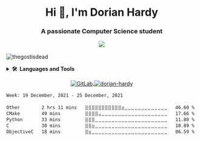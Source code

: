 <h1 align="center">Hi 👋, I'm Dorian Hardy</h1>
<h3 align="center">A passionate Computer Science student</h3>     
<p align="center">
<img src="https://i.imgur.com/QopQQ3C.gif"/>
</p>

<p align="left"> <img src="https://komarev.com/ghpvc/?username=thegostisdead" alt="thegostisdead" /> </p>
  

<details>
  <summary><b>🛠️&nbsp;&nbsp;Languages&nbsp;and&nbsp;Tools</b></summary>
  <br/>

   <p align="left"> <a href="https://www.gnu.org/software/bash/" target="_blank"> <img src="https://www.vectorlogo.zone/logos/gnu_bash/gnu_bash-icon.svg" alt="bash" width="40" height="40"/> </a> <a href="https://getbootstrap.com" target="_blank"> <img src="https://raw.githubusercontent.com/devicons/devicon/master/icons/bootstrap/bootstrap-plain-wordmark.svg" alt="bootstrap" width="40" height="40"/> </a> <a href="https://www.w3schools.com/css/" target="_blank"> <img src="https://raw.githubusercontent.com/devicons/devicon/master/icons/css3/css3-original-wordmark.svg" alt="css3" width="40" height="40"/> </a>  <a href="https://www.docker.com/" target="_blank"> <img src="https://raw.githubusercontent.com/devicons/devicon/master/icons/docker/docker-original-wordmark.svg" alt="docker" width="40" height="40"/> </a>  <a href="https://flask.palletsprojects.com/" target="_blank"> <img src="https://www.vectorlogo.zone/logos/pocoo_flask/pocoo_flask-icon.svg" alt="flask" width="40" height="40"/> </a> <a href="https://git-scm.com/" target="_blank"> <img src="https://www.vectorlogo.zone/logos/git-scm/git-scm-icon.svg" alt="git" width="40" height="40"/> </a> <a href="https://grafana.com" target="_blank"> <img src="https://www.vectorlogo.zone/logos/grafana/grafana-icon.svg" alt="grafana" width="40" height="40"/> </a>  <a href="https://www.w3.org/html/" target="_blank"> <img src="https://raw.githubusercontent.com/devicons/devicon/master/icons/html5/html5-original-wordmark.svg" alt="html5" width="40" height="40"/> </a>  <a href="https://developer.mozilla.org/en-US/docs/Web/JavaScript" target="_blank"> <img src="https://raw.githubusercontent.com/devicons/devicon/master/icons/javascript/javascript-original.svg" alt="javascript" width="40" height="40"/> </a>  <a href="https://www.linux.org/" target="_blank"> <img src="https://raw.githubusercontent.com/devicons/devicon/master/icons/linux/linux-original.svg" alt="linux" width="40" height="40"/>  <a href="https://nodejs.org" target="_blank"> <img src="https://raw.githubusercontent.com/devicons/devicon/master/icons/nodejs/nodejs-original-wordmark.svg" alt="nodejs" width="40" height="40"/> </a> <a href="https://www.php.net" target="_blank"> <img src="https://raw.githubusercontent.com/devicons/devicon/master/icons/php/php-original.svg" alt="php" width="40" height="40"/> </a><a href="https://postman.com" target="_blank"> <img src="https://www.vectorlogo.zone/logos/getpostman/getpostman-icon.svg" alt="postman" width="40" height="40"/> </a> <a href="https://github.com/puppeteer/puppeteer" target="_blank"> <img src="https://www.vectorlogo.zone/logos/pptrdev/pptrdev-official.svg" alt="puppeteer" width="40" height="40"/> </a> <a href="https://www.python.org" target="_blank"> <img src="https://raw.githubusercontent.com/devicons/devicon/master/icons/python/python-original.svg" alt="python" width="40" height="40"/> </a> <a href="https://www.sqlite.org/" target="_blank"> <img src="https://www.vectorlogo.zone/logos/sqlite/sqlite-icon.svg" alt="sqlite" width="40" height="40"/> </a> 
<a href="https://trello.com/fr/home" target="_blank"> <img src="https://www.vectorlogo.zone/logos/trello/trello-tile.svg" alt="trelllo" width="40" height="40"/> </a>
<a href="https://vuejs.org/" target="_blank"> <img src="https://www.vectorlogo.zone/logos/vuejs/vuejs-icon.svg" alt="vue.js" width="40" height="40"/> </a>  
<a href="https://code.visualstudio.com/" target="_blank"> <img src="https://www.vectorlogo.zone/logos/visualstudio_code/visualstudio_code-icon.svg" alt="vscode" width="40" height="40"/> </a>
<a href="https://jetbrains.com/" target="_blank"> <img src="https://www.vectorlogo.zone/logos/jetbrains/jetbrains-icon.svg" alt="jetbrains" width="40" height="40"/> </a>     
<a href="https://java.com/" target="_blank"> <img src="https://www.vectorlogo.zone/logos/java/java-icon.svg" alt="java" width="40" height="40"/> </a> 
<a href="" target="_blank"> <img src="https://www.vectorlogo.zone/logos/pocoo_jinja/pocoo_jinja-icon.svg" alt="Jinja" width="40" height="40"/> </a>  
     <a href="" target="_blank"> <img src="https://www.vectorlogo.zone/logos/electronjs/electronjs-icon.svg" alt="Electron.js" width="40" height="40"/> </a>  
<a href="" target="_blank"> <img src="https://www.vectorlogo.zone/logos/raspberrypi/raspberrypi-icon.svg" alt="RaspberryPi" width="40" height="40"/> </a></p>
     

</details>

<p align="center">
  <a href="https://gitlab.com/thegostisdead" target="_blank"> <img align="center" src="https://www.vectorlogo.zone/logos/gitlab/gitlab-icon.svg" alt="GitLab" width="20" height="20"/> </a> 
<a href="https://linkedin.com/in/dorian-hardy" target="blank"><img align="center" src="https://cdn.jsdelivr.net/npm/simple-icons@3.0.1/icons/linkedin.svg" alt="dorian-hardy" height="20" width="20" /></a>
</p>

<!--START_SECTION:waka-->
```text
Week: 19 December, 2021 - 25 December, 2021

Other        2 hrs 11 mins   ⣿⣿⣿⣿⣿⣿⣿⣿⣿⣿⣿⣶⣀⣀⣀⣀⣀⣀⣀⣀⣀⣀⣀⣀⣀   46.60 % 
CMake        49 mins         ⣿⣿⣿⣿⣤⣀⣀⣀⣀⣀⣀⣀⣀⣀⣀⣀⣀⣀⣀⣀⣀⣀⣀⣀⣀   17.66 % 
Python       33 mins         ⣿⣿⣿⣀⣀⣀⣀⣀⣀⣀⣀⣀⣀⣀⣀⣀⣀⣀⣀⣀⣀⣀⣀⣀⣀   11.80 % 
C            30 mins         ⣿⣿⣶⣀⣀⣀⣀⣀⣀⣀⣀⣀⣀⣀⣀⣀⣀⣀⣀⣀⣀⣀⣀⣀⣀   10.89 % 
ObjectiveC   18 mins         ⣿⣶⣀⣀⣀⣀⣀⣀⣀⣀⣀⣀⣀⣀⣀⣀⣀⣀⣀⣀⣀⣀⣀⣀⣀   06.59 % 
```
<!--END_SECTION:waka-->
